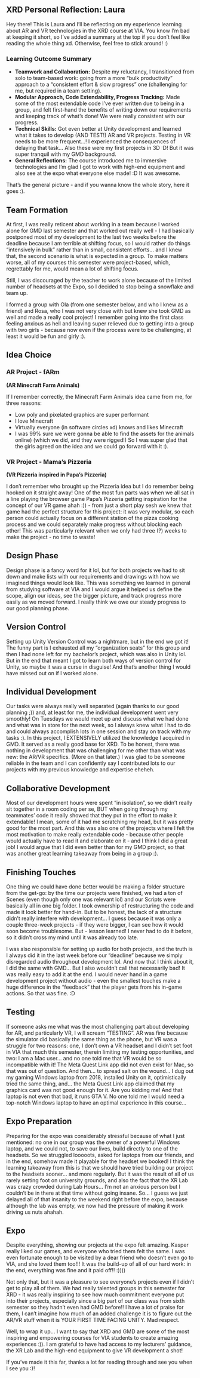 ## XRD Personal Reflection: Laura

Hey there! This is Laura and I’ll be reflecting on my experience learning about AR and VR technologies in the XRD course at VIA. You know I’m bad at keeping it short, so I’ve added a summary at the top if you don’t feel like reading the whole thing xd. Otherwise, feel free to stick around! :)

### Learning Outcome Summary
- **Teamwork and Collaboration:** Despite my reluctancy, I transitioned from solo to team-based work: going from a more “bulk productivity” approach to a “consistent effort & slow progress” one (challenging for me, but required in a team setting).
- **Modular Approach, Code Extendability, Progress Tracking:** Made some of the most extendable code I’ve ever written due to being in a group, and felt first-hand the benefits of writing down our requirements and keeping track of what’s done! We were really consistent with our progress.
- **Technical Skills:** Got even better at Unity development and learned what it takes to develop (AND TEST!) AR and VR projects. Testing in VR needs to be more frequent…! I experienced the consequences of delaying that task… Also these were my first projects in 3D :D! But it was super tranquil with my GMD background.
- **General Reflections:** The course introduced me to immersive technologies and I’m glad I got to work with high-end equipment and also see at the expo what everyone else made! :D It was awesome.

That’s the general picture - and if you wanna know the whole story, here it goes :).

## Team Formation
At first, I was really reticent about working in a team because I worked alone for GMD last semester and that worked out really well - I had basically postponed most of my development to the last two weeks before the deadline because I am terrible at shifting focus, so I would rather do things “intensively in bulk” rather than in small, consistent efforts… and I knew that, the second scenario is what is expected in a group. To make matters worse, all of my courses this semester were project-based, which, regrettably for me, would mean a lot of shifting focus. 

Still, I was discouraged by the teacher to work alone because of the limited number of headsets at the Expo, so I decided to stop being a snowflake and team up.

I formed a group with Ola (from one semester below, and who I knew as a friend) and Rosa, who I was not very close with but knew she took GMD as well and made a really cool project! I remember going into the first class feeling anxious as hell and leaving super relieved due to getting into a group with two girls - because now even if the process were to be challenging, at least it would be fun and girly :).

## Idea Choice
### AR Project - fARm
**(AR Minecraft Farm Animals)**

If I remember correctly, the Minecraft Farm Animals idea came from me, for three reasons:
- Low poly and pixelated graphics are super performant
- I love Minecraft
- Virtually everyone (in software circles xd) knows and likes Minecraft
- I was 99% sure we were gonna be able to find the assets for the animals online) (which we did, and they were rigged!)
So I was super glad that the girls agreed on the idea and we could go forward with it :).

### VR Project - Mama’s Pizzeria
**(VR Pizzeria inspired in Papa’s Pizzeria)**

I don’t remember who brought up the Pizzeria idea but I do remember being hooked on it straight away! One of the most fun parts was when we all sat in a line playing the browser game Papa’s Pizzeria getting inspiration for the concept of our VR game ahah :)) - from just a short play sesh we knew that game had the perfect structure for this project: it was very modular, so each person could actually focus on a different station of the pizza cooking process and we could separately make progress without blocking each other! This was particularly relevant when we only had three (?) weeks to make the project - no time to waste!

## Design Phase
Design phase is a fancy word for it lol, but for both projects we had to sit down and make lists with our requirements and drawings with how we imagined things would look like. This was something we learned in general from studying software at VIA and I would argue it helped us define the scope, align our ideas, see the bigger picture, and track progress more easily as we moved forward. I really think we owe our steady progress to our good planning phase.

## Version Control
Setting up Unity Version Control was a nightmare, but in the end we got it! The funny part is I exhausted all my “organization seats” for this group and then I had none left for my bachelor’s project, which was also in Unity lol. But in the end that meant I got to learn both ways of version control for Unity, so maybe it was a curse in disguise! And that’s another thing I would have missed out on if I worked alone.

## Individual Development
Our tasks were always really well separated (again thanks to our good planning ;)) and, at least for me, the individual development went very smoothly! On Tuesdays we would meet up and discuss what we had done and what was in store for the next week, so I always knew what I had to do and could always accomplish lots in one session and stay on track with my tasks :). In this project, I EXTENSIVELY utilized the knowledge I acquired in GMD. It served as a really good base for XRD. To be honest, there was nothing in development that was challenging for me other than what was new: the AR/VR specifics. (More on that later.) I was glad to be someone reliable in the team and I can confidently say I contributed lots to our projects with my previous knowledge and expertise eheheh.

## Collaborative Development
Most of our development hours were spent “in isolation”, so we didn’t really sit together in a room coding per se, BUT when going through my teammates’ code it really showed that they put in the effort to make it extendable! I mean, some of it had me scratching my head, but it was pretty good for the most part. And this was also one of the projects where I felt the most motivation to make really extendable code - because other people would actually have to read it and elaborate on it - and I think I did a great job! I would argue that I did even better than for my GMD project, so that was another great learning takeaway from being in a group :).

## Finishing Touches
One thing we could have done better would be making a folder structure from the get-go: by the time our projects were finished, we had a ton of Scenes (even though only one was relevant lol) and our Scripts were basically all in one big folder. I took ownership of restructuring the code and made it look better for hand-in. But to be honest, the lack of a structure didn’t really interfere with development… I guess because it was only a couple three-week projects - if they were bigger, I can see how it would soon become troublesome. But - lesson learned! I never had to do it before, so it didn’t cross my mind until it was already too late.

I was also responsible for setting up audio for both projects, and the truth is I always did it in the last week before our “deadline” because we simply disregarded audio throughout development lol. And now that I think about it, I did the same with GMD… But I also wouldn’t call that necessarily bad! It was really easy to add it at the end. I would never hand in a game development project without audio - even the smallest touches make a huge difference in the “feedback” that the player gets from his in-game actions. So that was fine. :D

## Testing
If someone asks me what was the most challenging part about developing for AR, and particularly VR, I will scream “TESTING”. AR was fine because the simulator did basically the same thing as the phone, but VR was a struggle for two reasons: one, I don’t own a VR headset and I didn’t set foot in VIA that much this semester, therein limiting my testing opportunities, and two: I am a Mac user… and no one told me that VR would be so incompatible with it! The Meta Quest Link app did not even exist for Mac, so that was out of question. And then… to spread salt on the wound… I dug out my gaming Windows laptop from 2018, installed Unity on it, optimistically tried the same thing, and… the Meta Quest Link app claimed that my graphics card was not good enough for it. Are you kidding me! And that laptop is not even that bad, it runs GTA V. No one told me I would need a top-notch Windows laptop to have an optimal experience in this course…

## Expo Preparation
Preparing for the expo was considerably stressful because of what I just mentioned: no one in our group was the owner of a powerful Windows laptop, and we could not, to save our lives, build directly to one of the headsets. So we struggled looooots, asked for laptops from our friends, and in the end, somehow made it playable for the headset we booked! I think the learning takeaway from this is that we should have tried building our project to the headsets sooner… and more regularly. But it was the result of all of us rarely setting foot on university grounds, and also the fact that the XR Lab was crazy crowded during Lab Hours… I’m not an anxious person but I couldn’t be in there at that time without going insane. So… I guess we just delayed all of that insanity to the weekend right before the expo, because although the lab was empty, we now had the pressure of making it work driving us nuts ahahah.

## Expo
Despite everything, showing our projects at the expo felt amazing. Kasper really liked our games, and everyone who tried them felt the same. I was even fortunate enough to be visited by a dear friend who doesn’t even go to VIA, and she loved them too!!! It was the build-up of all of our hard work: in the end, everything was fine and it paid off!! :))))

Not only that, but it was a pleasure to see everyone’s projects even if I didn’t get to play all of them. We had really talented groups in this semester for XRD - it was really inspiring to see how much commitment everyone put into their projects, especially since a big part of our class was from sixth semester so they hadn’t even had GMD before!! I have a lot of praise for them, I can’t imagine how much of an added challenge it is to figure out the AR/VR stuff when it is YOUR FIRST TIME FACING UNITY. Mad respect.

Well, to wrap it up… I want to say that XRD and GMD are some of the most inspiring and empowering courses for VIA students to create amazing experiences :)). I am grateful to have had access to my lecturers’ guidance, the XR Lab and the high-end equipment to give VR development a shot!

If you’ve made it this far, thanks a lot for reading through and see you when I see you :)!